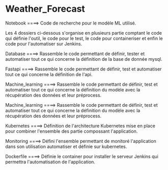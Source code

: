# Weather_Forecast

Notebook
    ====> Code de recherche pour le modèle ML utilisé.

Les 4 dossiers ci-dessous s'organise en plusieurs partie comptant le code qui définie l'outil, le code pour le test, le code pour containeriser et enfin le code pour l'automatiser sur Jenkins.

Database
    ====> Rassemble le code permettant de définir, tester et automatiser tout ce qui concerne la définition de la base de donnée mysql.

Fastapi
    ====> Rassemble le code permettant de définir, test et automatiser tout ce qui concerne la définition de l'api.

Machine_learning
    ====> Rassemble le code permettant de définir, test et automatiser tout ce qui concerne la définition du modèle avec la récupération des données et leur préprocess.

Machine_learning
    ====> Rassemble le code permettant de définir, test et automatiser tout ce qui concerne la définition du modèle avec la récupération des données et leur préprocess.


Kubernetes
    ====> Définition de l'architecture Kubernetes mise en place pour combiner l'ensemble des partie compossant l'application.

Monitoring
    ====> Défini l'ensemble permettant de monitoré l'application dans son utilisation automatiser et définie sur kubernetes.

Dockerfile
    ====> Définie le container pour installer le serveur Jenkins qui permettra l'automatisation de l'application.
